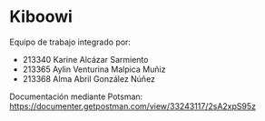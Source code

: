 # Kiboowi

Equipo de trabajo integrado por:
- 213340 Karine Alcázar Sarmiento
- 213365 Aylin Venturina Malpica Muñiz
- 213368 Alma Abril González Núñez

Documentación mediante Potsman:
https://documenter.getpostman.com/view/33243117/2sA2xpS95z
